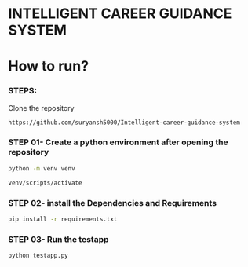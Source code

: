 # INTELLIGENT CAREER GUIDANCE SYSTEM

# How to run?
### STEPS:

Clone the repository

```bash
https://github.com/suryansh5000/Intelligent-career-guidance-system
```
### STEP 01- Create a python environment after opening the repository

```bash
python -m venv venv
```
```bash
venv/scripts/activate
```
### STEP 02- install the Dependencies and Requirements

```bash
pip install -r requirements.txt
```

### STEP 03- Run the testapp

```bash
python testapp.py
```

